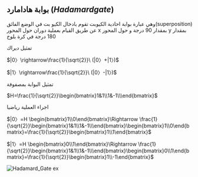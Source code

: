 ## بوابة هادامارد $(Hadamard gate)$

وهي عبارة  بوابة احادية الكيوبت  تقوم بادخال الكيو بت  في الوضع الفائق(superposition) عن طريق القيام بعملية دوران حول المحور x بمقدار 90 درجة و حول المحور y بمقدار 180 درجة في كرة بلوخ
    

تمثيل ديراك

$|0〉\rightarrow\frac{1}{\sqrt{2}}\ (|0〉+|1〉)$

$|1〉\rightarrow\frac{1}{\sqrt{2}}\ (|0〉-|1〉)$


تمثيل البوابة بمصفوفة 

$H=\frac{1}{\sqrt{2}}\begin{bmatrix}1&1\\1&-1\\\end{bmatrix}$



اجراء العملية رياضيا 

$|0〉=H \begin{bmatrix}1\\0\end{bmatrix}\Rightarrow \frac{1}{\sqrt{2}}\begin{bmatrix}1&1\\1&-1\\\end{bmatrix}\begin{bmatrix}1\\0\end{bmatrix}=\frac{1}{\sqrt{2}}\begin{bmatrix}1\\1\end{bmatrix}$


$|1〉=H \begin{bmatrix}0\\1\end{bmatrix}\Rightarrow \frac{1}{\sqrt{2}}\begin{bmatrix}1&1\\1&-1\\\end{bmatrix}\begin{bmatrix}0\\1\end{bmatrix}=\frac{1}{\sqrt{2}}\begin{bmatrix}1\\-1\end{bmatrix}$


![Hadamard_Gate ex](~/images/Bloch_sphere_Hadamard.png)



<!-- المصادر -->
<!-- https://www.quantum-inspire.com/kbase/hadamard/ -->
<!-- https://en.wikipedia.org/wiki/Quantum_logic_gate -->
<!-- https://www.researchgate.net/figure/The-Hadamard-gate-H-that-puts-a-basis-state-into-an-equal-superposition-of-the-basis_fig3_45854777 -->
